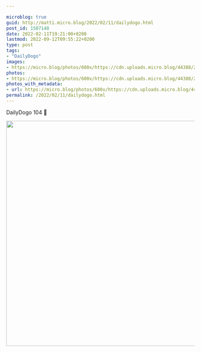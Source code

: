 ```yaml
---

microblog: true
guid: http://matti.micro.blog/2022/02/11/dailydogo.html
post_id: 1507148
date: 2022-02-11T19:21:00+0200
lastmod: 2022-09-12T09:55:22+0200
type: post
tags:
- "DailyDogo"
images:
- https://micro.blog/photos/600x/https://cdn.uploads.micro.blog/44388/2022/0994573e3e.jpg
photos:
- https://micro.blog/photos/600x/https://cdn.uploads.micro.blog/44388/2022/0994573e3e.jpg
photos_with_metadata:
- url: https://micro.blog/photos/600x/https://cdn.uploads.micro.blog/44388/2022/0994573e3e.jpg
permalink: /2022/02/11/dailydogo.html
---
```

DailyDogo 104 🐶

<img src="/media/uploads/2022/0994573e3e.jpg" width="599" height="600" alt="" />
